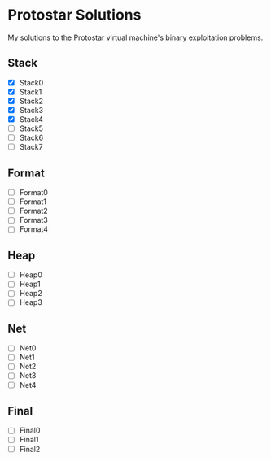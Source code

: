 # Protostar Solutions
My solutions to the Protostar virtual machine's binary exploitation
problems.

## Stack
 - [X] Stack0
 - [X] Stack1
 - [X] Stack2
 - [X] Stack3
 - [X] Stack4
 - [ ] Stack5
 - [ ] Stack6
 - [ ] Stack7

## Format
 - [ ] Format0
 - [ ] Format1
 - [ ] Format2
 - [ ] Format3
 - [ ] Format4

## Heap
 - [ ] Heap0
 - [ ] Heap1
 - [ ] Heap2
 - [ ] Heap3

## Net
 - [ ] Net0
 - [ ] Net1
 - [ ] Net2
 - [ ] Net3
 - [ ] Net4

## Final
 - [ ] Final0
 - [ ] Final1
 - [ ] Final2
